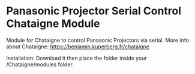 # Panasonic Projector Serial Control Chataigne Module
Module for Chataigne to control Panasonic Projectors via serial. More info about Chataigne: https://benjamin.kuperberg.fr/chataigne

Installation:
Download it then place the folder inside your <Documents>/Chataigne/modules folder.
